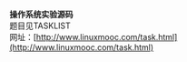 **操作系统实验源码**  
题目见TASKLIST  
网址：[http://www.linuxmooc.com/task.html](http://www.linuxmooc.com/task.html)  
